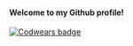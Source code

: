 #### Welcome to my Github profile!

[![Codwears badge](https://www.codewars.com/users/Evgg0r/badges/micro)](https://www.codewars.com/users/Evgg0r)
